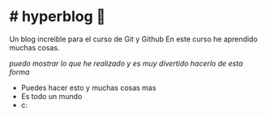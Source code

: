 # # hyperblog  🖤
Un blog increible para el curso de Git y Github
En este curso he aprendido muchas cosas.

*puedo mostrar lo que he realizado y es muy divertido hacerlo de esta forma*
- Puedes hacer esto y muchas cosas mas
- Es todo un mundo
- c: 